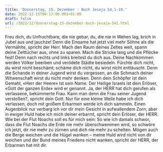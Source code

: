 ```yaml
---
title: 'Donnerstag, 15. Dezember : Buch Jesaja 54,1-10.'
date: 2022-12-15T06:17:00.001+01:00
draft: false
url: /2022/12/donnerstag-15-dezember-buch-jesaja-541.html
---
```


Freu dich, du Unfruchtbare, die nie gebar, du, die nie in Wehen lag, brich in Jubel aus und jauchze! Denn die Einsame hat jetzt viel mehr Söhne als die Vermählte, spricht der Herr. Mach den Raum deines Zeltes weit, spann deine Zelttücher aus, ohne zu sparen. Mach die Stricke lang und die Pflöcke fest! Denn nach rechts und links breitest du dich aus. Deine Nachkommen werden Völker beerben und verödete Städte besiedeln. Fürchte dich nicht, du wirst nicht beschämt; schäme dich nicht, du wirst nicht enttäuscht. Denn die Schande in deiner Jugend wirst du vergessen, an die Schmach deiner Witwenschaft wirst du nicht mehr denken. Denn dein Schöpfer ist dein Gemahl, «Herr der Heere» ist sein Name. Der Heilige Israels ist dein Erlöser, «Gott der ganzen Erde» wird er genannt. Ja, der HERR hat dich gerufen als verlassene, bekümmerte Frau. Kann man denn die Frau seiner Jugend verstoßen?, spricht dein Gott. Nur für eine kleine Weile habe ich dich verlassen, doch mit großem Erbarmen werde ich dich sammeln. Einen Augenblick nur verbarg ich vor dir mein Gesicht in aufwallendem Zorn; aber in ewiger Huld habe ich mich deiner erbarmt, spricht dein Erlöser, der HERR. Wie bei der Flut Noachs soll es für mich sein: So wie ich damals schwor, dass die Flut Noachs die Erde nie mehr überschwemmen wird, so schwöre ich jetzt, dir nie mehr zu zürnen und dich nie mehr zu schelten. Mögen auch die Berge weichen und die Hügel wanken – meine Huld wird nicht von dir weichen und der Bund meines Friedens nicht wanken, spricht der HERR, der Erbarmen hat mit dir.